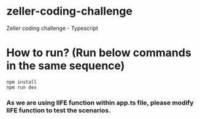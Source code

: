 # zeller-coding-challenge
Zeller coding challenge - Typescript

# How to run? (Run below commands in the same sequence)
```
npm install
npm run dev
```

### As we are using IIFE function within app.ts file, please modify IIFE function to test the scenarios.